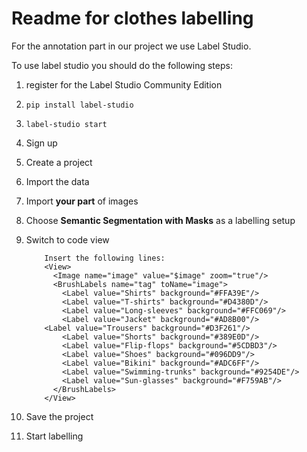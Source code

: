 # Readme for clothes labelling

For the annotation part in our project we use Label Studio.

To use label studio you should do the following steps:
 1. register for the Label Studio Community Edition
 2. `pip install label-studio`
 3. `label-studio start`
 4. Sign up
 5. Create a project
 6. Import the data
 7. Import **your part** of images
 8. Choose **Semantic Segmentation with Masks** as a labelling setup
 9. Switch to code view

    		Insert the following lines:
    		<View>
		      <Image name="image" value="$image" zoom="true"/>
		      <BrushLabels name="tag" toName="image">
		      	<Label value="Shirts" background="#FFA39E"/>
		      	<Label value="T-shirts" background="#D4380D"/>
		      	<Label value="Long-sleeves" background="#FFC069"/>
		      	<Label value="Jacket" background="#AD8B00"/>
			<Label value="Trousers" background="#D3F261"/>
		      	<Label value="Shorts" background="#389E0D"/>
		      	<Label value="Flip-flops" background="#5CDBD3"/>
		      	<Label value="Shoes" background="#096DD9"/>
		      	<Label value="Bikini" background="#ADC6FF"/>
		      	<Label value="Swimming-trunks" background="#9254DE"/>
		      	<Label value="Sun-glasses" background="#F759AB"/>
		      </BrushLabels>
		    </View> 
11. Save the project
10. Start  labelling

  
 
